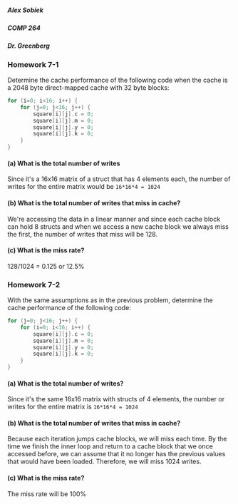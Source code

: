 ##### Alex Sobiek
##### COMP 264
##### Dr. Greenberg

### Homework 7-1

Determine the cache performance of the following code when the cache is a 2048 byte direct-mapped cache with 32 byte blocks:
```c
for (i=0; i<16; i++) {
    for (j=0; j<16; j++) {
        square[i][j].c = 0;
        square[i][j].m = 0;
        square[i][j].y = 0;
        square[i][j].k = 0;
    }
}
```

#### (a) What is the total number of writes
Since it's a 16x16 matrix of a struct that has 4 elements each, the number of writes for the entire matrix would be `16*16*4 = 1024`

#### (b) What is the total number of writes that miss in cache?
We're accessing the data in a linear manner and since each cache block can hold 8 structs and when we access a new cache block we always miss the first, the number of writes that miss will be 128.
#### (c) What is the miss rate?
128/1024 = 0.125 or 12.5%

### Homework 7-2
With the same assumptions as in the previous problem, determine the cache performance of the following code:
```c
for (j=0; j<16; j++) {
    for (i=0; i<16; i++) {
        square[i][j].c = 0;
        square[i][j].m = 0;
        square[i][j].y = 0;
        square[i][j].k = 0;
    }
}
```

#### (a) What is the total number of writes?
Since it's the same 16x16 matrix with structs of 4 elements, the number or writes for the entire matrix is `16*16*4 = 1024`

#### (b) What is the total number of writes that miss in cache?
Because each iteration jumps cache blocks, we will miss each time. By the time we finish the inner loop and return to a cache block that we once accessed before, we can assume that it no longer has the previous values that would have been loaded. Therefore, we will miss 1024 writes.

#### (c) What is the miss rate?
The miss rate will be 100% 